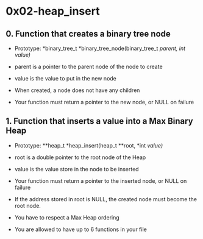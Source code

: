 # 0x02-heap_insert

## 0. Function that creates a binary tree node

- Prototype: *binary_tree_t *binary_tree_node(binary_tree_t *parent, int value)*

- parent is a pointer to the parent node of the node to create

- value is the value to put in the new node

- When created, a node does not have any children

- Your function must return a pointer to the new node, or NULL on failure


## 1. Function that inserts a value into a Max Binary Heap

- Prototype: **heap_t *heap_insert(heap_t **root, *int *value)*

- root is a double pointer to the root node of the Heap

- value is the value store in the node to be inserted

- Your function must return a pointer to the inserted node, or NULL on failure

- If the address stored in root is NULL, the created node must become the root node.

- You have to respect a Max Heap ordering

- You are allowed to have up to 6 functions in your file
